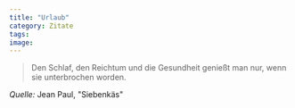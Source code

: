 ```yaml
---
title: "Urlaub"
category: Zitate
tags: 
image: 
---
```



> Den Schlaf, den Reichtum und die Gesundheit genießt man nur, wenn sie unterbrochen worden.

  

*Quelle:* Jean Paul, "Siebenkäs"